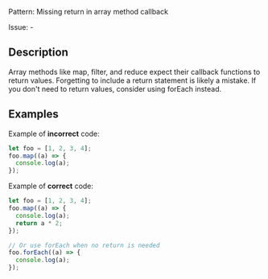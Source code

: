 Pattern: Missing return in array method callback

Issue: -

## Description

Array methods like map, filter, and reduce expect their callback functions to return values. Forgetting to include a return statement is likely a mistake. If you don't need to return values, consider using forEach instead.

## Examples

Example of **incorrect** code:
```javascript
let foo = [1, 2, 3, 4];
foo.map((a) => {
  console.log(a);
});
```

Example of **correct** code:
```javascript
let foo = [1, 2, 3, 4];
foo.map((a) => {
  console.log(a);
  return a * 2;
});

// Or use forEach when no return is needed
foo.forEach((a) => {
  console.log(a);
});
```